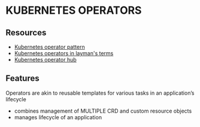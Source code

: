 # KUBERNETES OPERATORS

## Resources

- [Kubernetes operator pattern](https://kubernetes.io/docs/concepts/extend-kubernetes/operator/)
- [Kubernetes operators in layman's terms](https://enterprisersproject.com/article/2019/2/kubernetes-operators-plain-english?page=1)
- [Kubernetes operator hub](https://operatorhub.io/)

## Features
Operators are akin to reusable templates for various tasks in an application’s lifecycle
- combines management of MULTIPLE CRD and custom resource objects
- manages lifecycle of an application